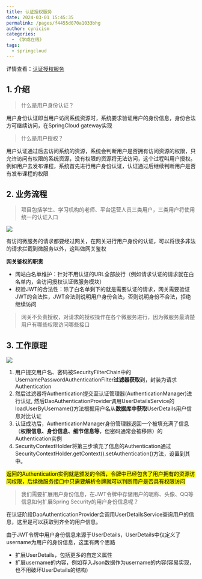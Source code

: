 ```yaml
---
title: 认证授权服务
date: 2024-03-01 15:45:35
permalink: /pages/f4455d070a1033bhg
author: cynicism
categories:
  - 《学成在线》
tags:
  - springcloud
---
```

详情查看：[认证授权服务](https://cyborg2077.github.io/2023/03/08/XuechengOnlinePart5/)

## 1. 介绍

>什么是用户身份认证？

用户身份认证即当用户访问系统资源时，系统要求验证用户的身份信息，身份合法方可继续访问，在SpringCloud gateway实现

>什么是用户授权？

用户认证通过后去访问系统的资源，系统会判断用户是否拥有访问资源的权限，只允许访问有权限的系统资源，没有权限的资源将无法访问，这个过程叫用户授权。例如用户去发布课程，系统首先进行用户身份认证，认证通过后继续判断用户是否有发布课程的权限 

## 2. 业务流程
>项目包括学生、学习机构的老师、平台运营人员三类用户，三类用户将使用统一的认证入口

![](https://cdn.jsdelivr.net/gh/Cynicism-lab/MyResource/img/ppuMFdf.png)

有访问微服务的请求都要经过网关，在网关进行用户身份的认证，可以将很多非法的请求拦截到微服务以外，这叫做网关鉴权

**网关鉴权的职责**
- 网站白名单维护：针对不用认证的URL全部放行（例如请求认证的请求就在白名单内，会访问授权认证微服务模块）
- 校验JWT的合法性：除了白名单剩下的就是需要认证的请求，网关需要验证JWT的合法性，JWT合法则说明用户身份合法，否则说明身份不合法，拒绝继续访问

>网关不负责授权，对请求的授权操作在各个微服务进行，因为微服务最清楚用户有哪些权限访问哪些接口
## 3. 工作原理
![](https://cdn.jsdelivr.net/gh/Cynicism-lab/MyResource/img/ppnetIJ.png)

1. 用户提交用户名、密码被SecurityFilterChain中的UsernamePasswordAuthenticationFilter**过滤器获取**到，封装为请求Authentication
2. 然后过滤器将Authentication提交至认证管理器(AuthenticationManager)进行认证, 然后DaoAuthenticationProvider调用UserDetailsService的loadUserByUsername()方法根据用户名从**数据库中获取**UserDetails用户信息对比认证
3. 认证成功后，AuthenticationManager身份管理器返回一个被填充满了信息（**权限信息、身份信息、细节信息等**，但密码通常会被移除）的Authentication实例
4. SecurityContextHolder将第三步填充了信息的Authentication通过SecurityContextHolder.getContext().setAuthentication()方法，设置到其中。

<mark>返回的Authentication实例就是颁发的令牌，令牌中已经包含了用户拥有的资源访问权限，后续微服务接口中只需要解析令牌就可以判断用户是否具有权限访问</mark>


>我们需要扩展用户身份信息，在JWT令牌中存储用户的昵称、头像、QQ等信息如何扩展Spring Security的用户身份信息呢？

在认证阶段DaoAuthenticationProvider会调用UserDetailsService查询用户的信息，这里是可以获取到齐全的用户信息。

由于JWT令牌中用户身份信息来源于UserDetails，UserDetails中仅定义了username为用户的身份信息，这里有两个思路
- 扩展UserDetails，包括更多的自定义属性
- 扩展username的内容，例如存入Json数据作为username的内容(容易实现，也不用破坏UserDetails的结构)








